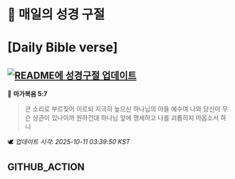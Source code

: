 # 🙏 매일의 성경 구절
# [Daily Bible verse]
## [![README에 성경구절 업데이트](https://github.com/DONGSUKA/first_test/actions/workflows/update-readme-bible.yml/badge.svg)](https://github.com/DONGSUKA/first_test/actions/workflows/update-readme-bible.yml)
<!-- START_BIBLE_VERSE -->
📖 **마가복음 5:7**
> 큰 소리로 부르짖어 이르되 지극히 높으신 하나님의 아들 예수여 나와 당신이 무슨 상관이 있나이까 원하건대 하나님 앞에 맹세하고 나를 괴롭히지 마옵소서 하니

🕊️ _업데이트 시각: 2025-10-11 03:39:50 KST_
  <!-- END_BIBLE_VERSE -->
## GITHUB_ACTION
